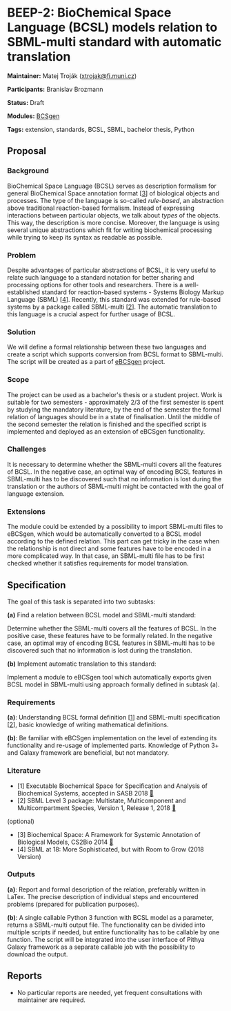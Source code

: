 # BEEP-2: BioChemical Space Language (BCSL) models relation to SBML-multi standard with automatic translation

**Maintainer:** Matej Troják (xtrojak@fi.muni.cz)

**Participants:** Branislav Brozmann

**Status:** Draft 

**Modules:** [BCSgen](https://github.com/sybila/eBCSgen) 

**Tags:** extension, standards, BCSL, SBML, bachelor thesis, Python
 
## Proposal

### Background

BioChemical Space Language (BCSL) serves as description formalism for general BioChemical Space annotation format [[3](#literature)] of biological objects and processes. The type of the language is so-called *rule-based*, an abstraction above traditional reaction-based formalism. Instead of expressing interactions between particular objects, we talk about *types* of the objects. This way, the description is more concise. Moreover, the language is using several unique abstractions which fit for writing biochemical processing while trying to keep its syntax as readable as possible. 

### Problem

Despite advantages of particular abstractions of BCSL, it is very useful to relate such language to a standard notation for better sharing and processing options for other tools and researchers. There is a well-established standard for reaction-based systems - Systems Biology Markup Language (SBML) [[4](#literature)]. Recently, this standard was extended for rule-based systems by a package called SBML-multi [[2](#literature)]. The automatic translation to this language is a crucial aspect for further usage of BCSL.

### Solution

We will define a formal relationship between these two languages and create a script which supports conversion 
from BCSL format to SBML-multi. The script will be created as a part of [eBCSgen](https://github.com/sybila/eBCSgen) project.

### Scope

The project can be used as a bachelor's thesis or a student project. Work is suitable for two semesters - approximately 2/3 of the first semester is spent by studying the mandatory literature, by the end of the semester the formal relation of languages should be in a state of finalisation. Until the middle of the second semester the relation is finished and the specified script is implemented and deployed as an extension of eBCSgen functionality.

### Challenges

It is necessary to determine whether the SBML-multi covers all the features of BCSL. In the negative case, an optimal way of encoding BCSL features in SBML-multi has to be discovered such that no information is lost during the translation or the authors of SBML-multi might be contacted with the goal of language extension.

### Extensions

The module could be extended by a possibility to import SBML-multi files to eBCSgen, which would be automatically converted to a BCSL model according to the defined relation. This part can get tricky in the case when the relationship is not direct and some features have to be encoded in a more complicated way. In that case, an SBML-multi file has to be first checked whether it satisfies requirements for model translation.

## Specification

The goal of this task is separated into two subtasks:

**(a)** Find a relation between BCSL model and SBML-multi standard:

Determine whether the SBML-multi covers all the features of BCSL. In the positive case, these features 
have to be formally related. In the negative case, an optimal way of encoding BCSL features in SBML-multi has 
to be discovered such that no information is lost during the translation.

**(b)** Implement automatic translation to this standard:

Implement a module to eBCSgen tool which automatically exports given BCSL model in SBML-multi using approach 
formally defined in subtask (a).

### Requirements

**(a)**: Understanding BCSL formal definition [[1](#literature)] and SBML-multi specification [[2](#literature)], basic knowledge of writing mathematical definitions.

**(b)**: Be familiar with eBCSgen implementation on the level of extending its functionality and re-usage of 
implemented parts. Knowledge of Python 3+ and Galaxy framework are beneficial, but not mandatory.

### Literature

* [1] Executable Biochemical Space for Specification and Analysis of Biochemical Systems, accepted in SASB 2018 [:page_facing_up:](https://www.fi.muni.cz/~xtrojak/files/papers/sasb2018.pdf)
* [2] SBML Level 3 package: Multistate, Multicomponent and Multicompartment Species, Version 1, Release 1, 2018 [:page_facing_up:](http://co.mbine.org/specifications/sbml.level-3.version-1.multi.version-1.release-1.pdf)

(optional)

* [3] Biochemical Space: A Framework for Systemic Annotation of Biological Models, CS2Bio 2014 [:page_facing_up:](https://core.ac.uk/reader/81208710)
* [4] SBML at 18: More Sophisticated, but with Room to Grow (2018 Version)

### Outputs

**(a)**: Report and formal description of the relation, preferably written in LaTex. The precise description of individual 
steps and encountered problems (prepared for publication purposes). 

**(b)**: A single callable Python 3 function with BCSL model as a parameter, returns a SBML-multi output file. 
The functionality can be divided into multiple scripts if needed, but entire functionality has to be callable by one 
function. The script will be integrated into the user interface of Pithya Galaxy framework as a separate callable job 
with the possibility to download the output.

## Reports

* No particular reports are needed, yet frequent consultations with maintainer are required.
